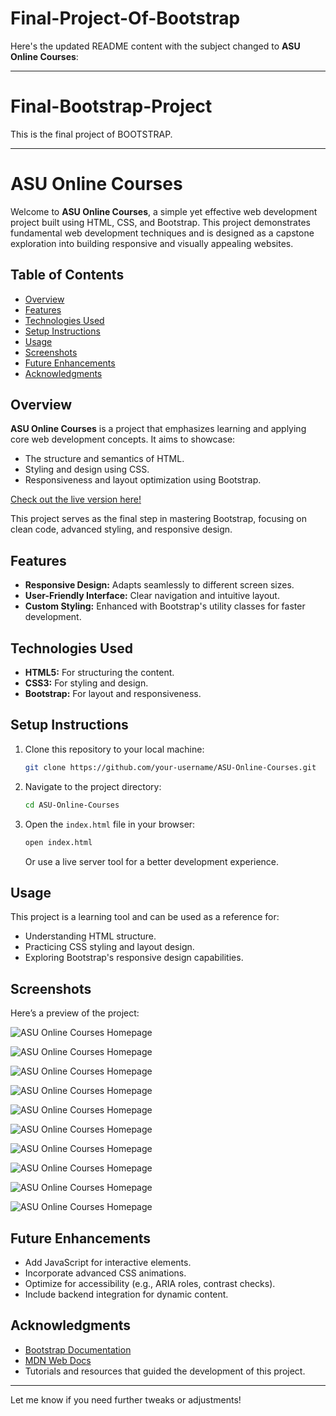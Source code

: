 # Final-Project-Of-Bootstrap

Here's the updated README content with the subject changed to **ASU Online Courses**:

---

# Final-Bootstrap-Project

This is the final project of BOOTSTRAP.

---

# ASU Online Courses

Welcome to **ASU Online Courses**, a simple yet effective web development project built using HTML, CSS, and Bootstrap. This project demonstrates fundamental web development techniques and is designed as a capstone exploration into building responsive and visually appealing websites.

## Table of Contents

- [Overview](#overview)
- [Features](#features)
- [Technologies Used](#technologies-used)
- [Setup Instructions](#setup-instructions)
- [Usage](#usage)
- [Screenshots](#screenshots)
- [Future Enhancements](#future-enhancements)
- [Acknowledgments](#acknowledgments)

## Overview

**ASU Online Courses** is a project that emphasizes learning and applying core web development concepts. It aims to showcase:

- The structure and semantics of HTML.
- Styling and design using CSS.
- Responsiveness and layout optimization using Bootstrap.

[Check out the live version here!](https://masuma6410.github.io/Final-Project-Of-Bootstrap/)

This project serves as the final step in mastering Bootstrap, focusing on clean code, advanced styling, and responsive design.

## Features

- **Responsive Design:** Adapts seamlessly to different screen sizes.
- **User-Friendly Interface:** Clear navigation and intuitive layout.
- **Custom Styling:** Enhanced with Bootstrap's utility classes for faster development.

## Technologies Used

- **HTML5:** For structuring the content.
- **CSS3:** For styling and design.
- **Bootstrap:** For layout and responsiveness.

## Setup Instructions

1. Clone this repository to your local machine:
   ```bash
   git clone https://github.com/your-username/ASU-Online-Courses.git
   ```
2. Navigate to the project directory:
   ```bash
   cd ASU-Online-Courses
   ```
3. Open the `index.html` file in your browser:
   ```bash
   open index.html
   ```
   Or use a live server tool for a better development experience.

## Usage

This project is a learning tool and can be used as a reference for:

- Understanding HTML structure.
- Practicing CSS styling and layout design.
- Exploring Bootstrap's responsive design capabilities.

## Screenshots

Here’s a preview of the project:

![ASU Online Courses Homepage](./Images/ScreenShots/home.PNG)

![ASU Online Courses Homepage](./Images/ScreenShots/about.PNG)

![ASU Online Courses Homepage](./Images/ScreenShots/team.PNG)

![ASU Online Courses Homepage](./Images/ScreenShots/testimonials.PNG)

![ASU Online Courses Homepage](./Images/ScreenShots/portfolio.PNG)

![ASU Online Courses Homepage](./Images/ScreenShots/portfolio-details.PNG)

![ASU Online Courses Homepage](./Images/ScreenShots/service.PNG)

![ASU Online Courses Homepage](./Images/ScreenShots/pricing.PNG)

![ASU Online Courses Homepage](./Images/ScreenShots/blog.PNG)

![ASU Online Courses Homepage](./Images/ScreenShots/contact.PNG)

## Future Enhancements

- Add JavaScript for interactive elements.
- Incorporate advanced CSS animations.
- Optimize for accessibility (e.g., ARIA roles, contrast checks).
- Include backend integration for dynamic content.

## Acknowledgments

- [Bootstrap Documentation](https://getbootstrap.com/docs/)
- [MDN Web Docs](https://developer.mozilla.org/)
- Tutorials and resources that guided the development of this project.

---

Let me know if you need further tweaks or adjustments!
